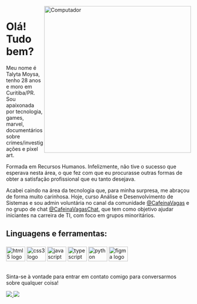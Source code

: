 <img src="https://64.media.tumblr.com/72d9b6fc30d4eb5f3a7cb99913bff8c2/08ee4c9f524f3079-d2/s400x600/b2d6df9b75ebc5713945731e224a48d14903def9.gif" min-width="250px" max-width="400px" width="400px" align="right" alt="Computador">







<p align="left"> 
<h1>Olá! Tudo bem?</h1>
<p>Meu nome é Talyta Moysa, tenho 28 anos e moro em Curitiba/PR. Sou apaixonada por tecnologia, games, marvel, documentários sobre crimes/investigações e pixel art.</p>

<p>Formada em Recursos Humanos. Infelizmente, não tive o sucesso que esperava nesta área, o que fez com que eu procurasse outras formas de obter a satisfação profissional que eu tanto desejava.</p>
 
<p>Acabei caindo na área da tecnologia que, para minha surpresa, me abraçou de forma muito carinhosa. Hoje, curso Análise e Desenvolvimento de Sistemas e sou admin voluntária no canal da comunidade <a href="https://t.me/CafeinaVagas">@CafeinaVagas</a> e no grupo de chat <a href="https://t.me/CafeinaVagasChat">@CafeinaVagasChat</a>, que tem como objetivo ajudar iniciantes na carreira de TI, com foco em grupos minoritários.</p>
 

<h2 align="left">Linguagens e ferramentas:</h2>

###

<div align="left">
  <img src="https://cdn.jsdelivr.net/gh/devicons/devicon/icons/html5/html5-original.svg" height="40" width="52" alt="html5 logo"  />
  <img src="https://cdn.jsdelivr.net/gh/devicons/devicon/icons/css3/css3-original.svg" height="40" width="52" alt="css3 logo"  />
  <img src="https://cdn.jsdelivr.net/gh/devicons/devicon/icons/javascript/javascript-original.svg" height="40" width="52" alt="javascript logo"  />
  <img src="https://cdn.jsdelivr.net/gh/devicons/devicon/icons/typescript/typescript-original.svg" height="40" width="52" alt="typescript logo"  />
  <img src="https://cdn.jsdelivr.net/gh/devicons/devicon/icons/python/python-original.svg" height="40" width="52" alt="python logo"  />
  <img src="https://cdn.jsdelivr.net/gh/devicons/devicon/icons/figma/figma-original.svg" height="40" width="52" alt="figma logo"  />
</div>

###



##

<p align="left">
Sinta-se à vontade para entrar em contato comigo para conversarmos sobre qualquer coisa!
<p><a href="https://www.instagram.com/taly.moy/" alt="Instagram">
    <img src="https://img.shields.io/badge/-Instagram-1C1C1C?style=for-the-badge&logo=Instagram&logoColor=f51bc8&link=https://www.instagram.com/taly.moy"/>
  </a>
  
  <a href="https://www.linkedin.com/in/talytamoy/" alt="Linkedin">
    <img src="https://img.shields.io/badge/-Linkedin-1C1C1C?style=for-the-badge&logo=Linkedin&logoColor=f51bc8&link=https://www.linkedin.com/in/talytamoy"/>
  </a>
</p>
